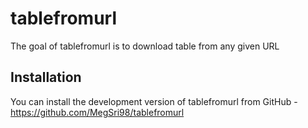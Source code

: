 
<!-- README.md is generated from README.Rmd. Please edit that file -->

# tablefromurl

The goal of tablefromurl is to download table from any given URL

## Installation

You can install the development version of tablefromurl from GitHub -
<https://github.com/MegSri98/tablefromurl>
